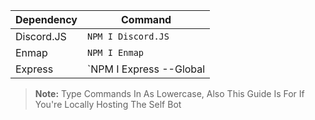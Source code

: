 Dependency | Command 
----- | -----
Discord.JS | `NPM I Discord.JS`
Enmap | `NPM I Enmap`
Express | `NPM I Express --Global|


> **Note:** Type Commands In As Lowercase, Also This Guide Is For If You're Locally Hosting The Self Bot


